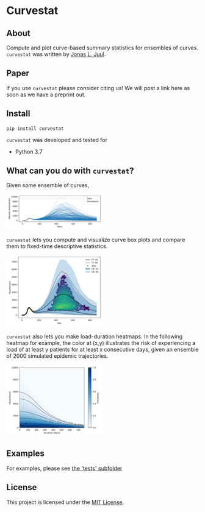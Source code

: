 # Curvestat
## About

Compute and plot curve-based summary statistics for ensembles of curves. `curvestat` was written by [Jonas L. Juul](http://www.nbi.dk/~jonassj/).


## Paper

If you use `curvestat` please consider citing us! We will post a link here as soon as we have a preprint out.

## Install

    pip install curvestat

`curvestat` was developed and tested for 

* Python 3.7

## What can you do with `curvestat`?
Given some ensemble of curves, 

<img src="https://github.com/jonassjuul/curvestat/blob/master/paper/code_for_figures/other_images/simulations.png" alt="curve box plot with all-or-nothing ranking" width="50%" height="50%">

`curvestat` lets you compute and visualize curve box plots and compare them to fixed-time descriptive statistics.

<img src="https://github.com/jonassjuul/curvestat/blob/master/curvestat/tests/test_outputs/all_or_nothing_full.png" alt="curve box plot with all-or-nothing ranking" width="50%" height="50%">

`curvestat` also lets you make load-duration heatmaps. In the following heatmap for example, the color at (x,y) illustrates the risk of experiencing a load of at least y patients for at least x consecutive days, given an ensemble of 2000 simulated epidemic trajectories.

<img src="https://github.com/jonassjuul/curvestat/blob/master/curvestat/tests/test_outputs/colormap_LoadandDuration.png" alt="heatmap where color at (x,y) illustrates risk of experiencing a load of at least y patients for at least x consecutive days" width="50%" height="50%">

## Examples
For examples, please see <a href="https://github.com/jonassjuul/curvestat/tree/master/curvestat/tests"> the 'tests' subfolder </a>

## License

This project is licensed under the [MIT License](https://github.com/jonassjuul/curvestat/curvestat/blob/master/LICENSE).
